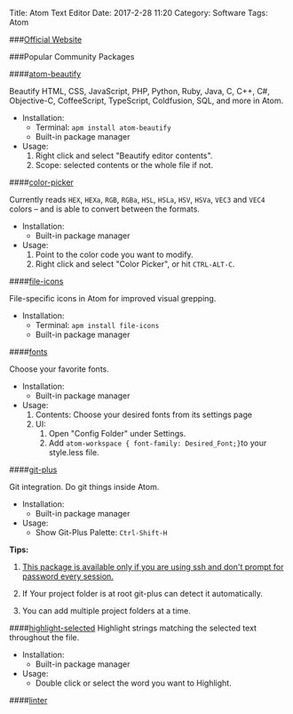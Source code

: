 Title: Atom Text Editor
Date: 2017-2-28 11:20
Category: Software
Tags: Atom

###[Official Website](https://atom.io/)

###Popular Community Packages

####[atom-beautify](https://atom.io/packages/atom-beautify)

Beautify HTML, CSS, JavaScript, PHP, Python, Ruby, Java, C, C++, C#, Objective-C, CoffeeScript, TypeScript, Coldfusion, SQL, and more in Atom.

*   Installation:
    *   Terminal: ``apm install atom-beautify``
    *   Built-in package manager
*   Usage:
    1.  Right click and select "Beautify editor contents".
    2.  Scope: selected contents or the whole file if not.

####[color-picker](https://atom.io/packages/color-picker)

Currently reads `HEX`, `HEXa`, `RGB`, `RGBa`, `HSL`, `HSLa`, `HSV`, `HSVa`, `VEC3` and `VEC4` colors – and is able to convert between the formats.

*   Installation:
    *   Built-in package manager
*   Usage:
    1.  Point to the color code you want to modify.
    2.  Right click and select "Color Picker", or hit `CTRL-ALT-C`.

####[file-icons](https://atom.io/packages/file-icons)

File-specific icons in Atom for improved visual grepping.

*   Installation:
    *   Terminal: ``apm install file-icons``
    *   Built-in package manager

####[fonts](https://atom.io/packages/fonts)

Choose your favorite fonts.

*   Installation:
    *   Built-in package manager
*   Usage:
    1.  Contents: Choose your desired fonts from its settings page
    2.  UI:
        1.  Open "Config Folder" under Settings.
        2.  Add ``atom-workspace { font-family: Desired_Font;}``to your style.less file.

####[git-plus](https://atom.io/packages/git-plus)

Git integration. Do git things inside Atom.

*   Installation:
    *   Built-in package manager
*   Usage:
    *   Show Git-Plus Palette: `Ctrl-Shift-H`

**Tips:**

1.  [This package is available only if you are using ssh and don't prompt for password every session.](https://help.github.com/articles/generating-a-new-ssh-key-and-adding-it-to-the-ssh-agent/)

2.  If Your project folder is at root git-plus can detect it automatically.

3.  You can add multiple project folders at a time.

####[highlight-selected](https://atom.io/packages/highlight-selected)
Highlight strings matching the selected text throughout the file.

*   Installation:
    *   Built-in package manager
*   Usage:
    *   Double click or select the word you want to Highlight.

####[linter]()
